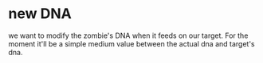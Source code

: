 # new DNA

we want to modify the zombie's DNA when it feeds on our target. For the moment it'll be a simple medium value between the actual dna and target's dna.